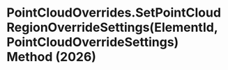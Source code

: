 # PointCloudOverrides.SetPointCloudRegionOverrideSettings(ElementId, PointCloudOverrideSettings) Method (2026)

﻿